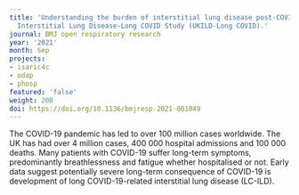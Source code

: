 ```yaml
---
title: 'Understanding the burden of interstitial lung disease post-COVID-19: the UK
  Interstitial Lung Disease-Long COVID Study (UKILD-Long COVID).'
journal: BMJ open respiratory research
year: '2021'
month: Sep
projects:
- isaric4c
- odap
- phosp
featured: 'false'
weight: 200
doi: https://doi.org/10.1136/bmjresp-2021-001049
---
```


The COVID-19 pandemic has led to over 100 million cases worldwide. The UK has had over 4 million cases, 400 000 hospital admissions and 100 000 deaths. Many patients with COVID-19 suffer long-term symptoms, predominantly breathlessness and fatigue whether hospitalised or not. Early data suggest potentially severe long-term consequence of COVID-19 is development of long COVID-19-related interstitial lung disease (LC-ILD).